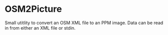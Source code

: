 OSM2Picture
===========

Small utitlity to convert an OSM XML file to an PPM image.
Data can be read in from either an XML file or stdin.
